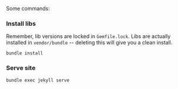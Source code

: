 Some commands:

### Install libs

Remember, lib versions are locked in `Gemfile.lock`.
Libs are actually installed in `vendor/bundle` -- deleting this will give you a clean install.

```
bundle install
```

### Serve site

```
bundle exec jekyll serve
```


